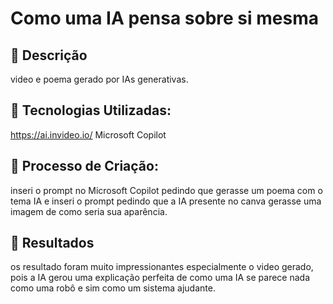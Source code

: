 # Como uma IA pensa sobre si mesma

## 📒 Descrição

video e poema gerado por IAs generativas.

## 🤖 Tecnologias Utilizadas:

https://ai.invideo.io/
Microsoft Copilot

## 🧐 Processo de Criação:

inseri o prompt no Microsoft Copilot pedindo que gerasse um poema com o tema IA e inseri o prompt pedindo que a IA presente no canva gerasse uma imagem de como seria sua aparência.

## 🚀 Resultados

os resultado foram muito impressionantes especialmente o video gerado, pois a IA gerou uma explicação perfeita de como uma IA se parece nada como uma robô e sim como um sistema ajudante.

